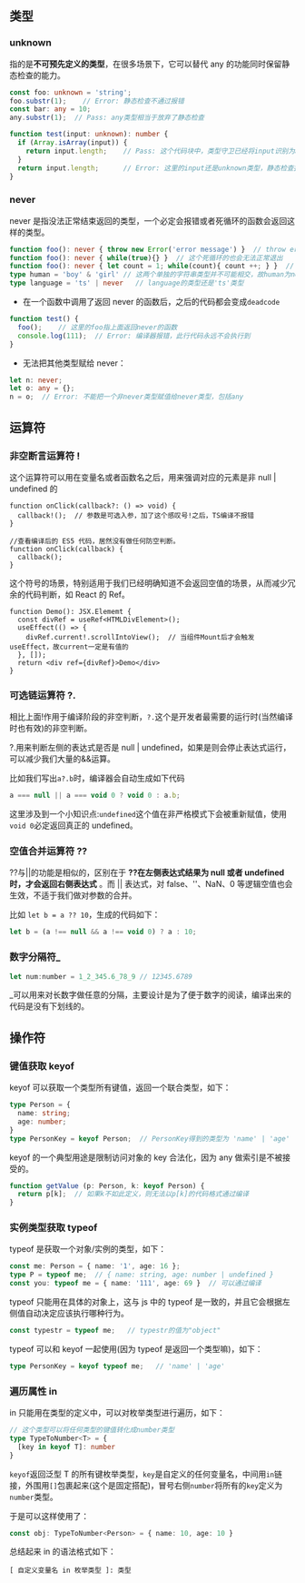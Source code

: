 ## 类型 

### unknown 

指的是**不可预先定义的类型**，在很多场景下，它可以替代 any 的功能同时保留静态检查的能力。

```typescript
const foo: unknown = 'string';
foo.substr(1);    // Error: 静态检查不通过报错
const bar: any = 10;
any.substr(1);  // Pass: any类型相当于放弃了静态检查

function test(input: unknown): number {
  if (Array.isArray(input)) {
    return input.length;    // Pass: 这个代码块中，类型守卫已经将input识别为array类型
  }
  return input.length;      // Error: 这里的input还是unknown类型，静态检查报错。如果入参是any，则会放弃检查直接成功，带来报错风险
}
```

### never

never 是指没法正常结束返回的类型，一个必定会报错或者死循环的函数会返回这样的类型。

```typescript
function foo(): never { throw new Error('error message') }  // throw error 返回值是never
function foo(): never { while(true){} }  // 这个死循环的也会无法正常退出
function foo(): never { let count = 1; while(count){ count ++; } }  // Error: 这个无法将返回值定义为never，因为无法在静态编译阶段直接识别出
type human = 'boy' & 'girl' // 这两个单独的字符串类型并不可能相交，故human为never类型
type language = 'ts' | never   // language的类型还是'ts'类型
```

- 在一个函数中调用了返回 never 的函数后，之后的代码都会变成`deadcode` 

```typescript
function test() {
  foo();    // 这里的foo指上面返回never的函数
  console.log(111);  // Error: 编译器报错，此行代码永远不会执行到
}
```

- 无法把其他类型赋给 never：

```typescript
let n: never;
let o: any = {};
n = o;  // Error: 不能把一个非never类型赋值给never类型，包括any
```



## 运算符

### **非空断言运算符 !**

这个运算符可以用在变量名或者函数名之后，用来强调对应的元素是非 null | undefined 的

```
function onClick(callback?: () => void) {
  callback!();  // 参数是可选入参，加了这个感叹号!之后，TS编译不报错
}

//查看编译后的 ES5 代码，居然没有做任何防空判断。
function onClick(callback) {
  callback();
}
```

这个符号的场景，特别适用于我们已经明确知道不会返回空值的场景，从而减少冗余的代码判断，如 React 的 Ref。

```
function Demo(): JSX.Elememt {
  const divRef = useRef<HTMLDivElement>();
  useEffect(() => {
    divRef.current!.scrollIntoView();  // 当组件Mount后才会触发useEffect，故current一定是有值的
  }, []);
  return <div ref={divRef}>Demo</div>
}
```



### **可选链运算符 ?.**

相比上面!作用于编译阶段的非空判断，`?.`这个是开发者最需要的运行时(当然编译时也有效)的非空判断。

?.用来判断左侧的表达式是否是 null | undefined，如果是则会停止表达式运行，可以减少我们大量的&&运算。

比如我们写出`a?.b`时，编译器会自动生成如下代码

```js
a === null || a === void 0 ? void 0 : a.b;
```

这里涉及到一个小知识点:`undefined`这个值在非严格模式下会被重新赋值，使用`void 0`必定返回真正的 undefined。



### **空值合并运算符 ??**

??与||的功能是相似的，区别在于 **??在左侧表达式结果为 null 或者 undefined 时，才会返回右侧表达式** 。而 || 表达式，对 false、''、NaN、0 等逻辑空值也会生效，不适于我们做对参数的合并。

比如 `let b = a ?? 10`，生成的代码如下：

```js
let b = (a !== null && a !== void 0) ? a : 10;
```



### **数字分隔符_**

```js
let num:number = 1_2_345.6_78_9 // 12345.6789
```

_可以用来对长数字做任意的分隔，主要设计是为了便于数字的阅读，编译出来的代码是没有下划线的。



## 操作符 

### **键值获取 keyof**

keyof 可以获取一个类型所有键值，返回一个联合类型，如下：

```typescript
type Person = {
  name: string;
  age: number;
}
type PersonKey = keyof Person;  // PersonKey得到的类型为 'name' | 'age'
```

keyof 的一个典型用途是限制访问对象的 key 合法化，因为 any 做索引是不被接受的。

```typescript
function getValue (p: Person, k: keyof Person) {
  return p[k];  // 如果k不如此定义，则无法以p[k]的代码格式通过编译
}
```



### 实例类型获取 **typeof**

typeof 是获取一个对象/实例的类型，如下：

```typescript
const me: Person = { name: '1', age: 16 };
type P = typeof me;  // { name: string, age: number | undefined }
const you: typeof me = { name: '111', age: 69 }  // 可以通过编译
```

typeof 只能用在具体的对象上，这与 js 中的 typeof 是一致的，并且它会根据左侧值自动决定应该执行哪种行为。

```typescript
const typestr = typeof me;   // typestr的值为"object"
```

typeof 可以和 keyof 一起使用(因为 typeof 是返回一个类型嘛)，如下：

```typescript
type PersonKey = keyof typeof me;   // 'name' | 'age'
```



### **遍历属性 in**

in 只能用在类型的定义中，可以对枚举类型进行遍历，如下：

```typescript
// 这个类型可以将任何类型的键值转化成number类型
type TypeToNumber<T> = {
  [key in keyof T]: number
}
```

`keyof`返回泛型 T 的所有键枚举类型，`key`是自定义的任何变量名，中间用`in`链接，外围用`[]`包裹起来(这个是固定搭配)，冒号右侧`number`将所有的`key`定义为`number`类型。

于是可以这样使用了：

```typescript
const obj: TypeToNumber<Person> = { name: 10, age: 10 }
```

总结起来 in 的语法格式如下：

```text
[ 自定义变量名 in 枚举类型 ]: 类型
```